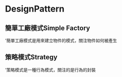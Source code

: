# DesignPattern
## 簡單工廠模式Simple Factory
'簡單工廠模式是用來建立物件的模式，關注物件如何被產生
## 策略模式Strategy
'策略模式是一種行為模式，關注的是行為的封裝
